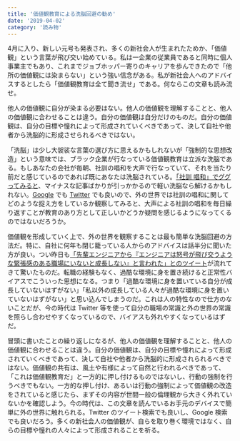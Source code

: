 ```yaml
---
title: '価値観教育による洗脳回避の勧め'
date: '2019-04-02'
category: '読み物'
---
```


4月に入り、新しい元号も発表され、多くの新社会人が生まれたためか、「価値観」という言葉が飛び交い始めている。私は一企業の従業員であると同時に個人事業主でもあり、これまでジョブホッパー寄りのキャリアを歩んできたので「他所の価値観には染まらない」という強い信念がある。私が新社会人へのアドバイスするとしたら「価値観教育は全て聞き流せ」である。何ならこの文章も読み流せ。

他人の価値観に自分が染まる必要はない。他人の価値観を理解することと、他人の価値観に合わせることは違う。自分の価値観は自分だけのものだ。自分の価値観は、自分の目標や憧れによって形成されていくべきであって、決して自社や他者から洗脳的に形成させられるべきではない。

「洗脳」は少し大袈裟な言葉の選び方に思えるかもしれないが「強制的な思想改造」という意味では、ブラック企業が行なっている価値観教育は立派な洗脳である。もしあなたの会社が毎朝、社訓の唱和を大声で行なっていて、それを当たり前だと感じているのであれば既にあなたは洗脳されている。[「社訓 唱和」でググってみると](https://www.google.com/search?client=safari&rls=en&q=%E7%A4%BE%E8%A8%93+%E5%94%B1%E5%92%8C&ie=UTF-8&oe=UTF-8)、マイナスな記事ばかりが引っかかるので軽い洗脳なら解けるかもしれない。[Google](https://www.google.com/search?client=safari&rls=en&q=%E7%A4%BE%E8%A8%93+%E5%94%B1%E5%92%8C&ie=UTF-8&oe=UTF-8) でも [Twitter](https://twitter.com/search?f=tweets&vertical=default&q=社訓%20唱和&src=typd) でも良いので、外の世界では社訓の唱和に関してどのような捉え方をしているか観察してみると、大声による社訓の唱和を毎日繰り返すことが教育のあり方として正しいかどうか疑問を感じるようになってくるのではないだろうか。

価値観を形成していく上で、外の世界を観察することは最も簡単な洗脳回避の方法だ。特に、自社に何年も閉じ籠っている人からのアドバイスは話半分に聞いた方が良い。つい昨日も[「先輩エンジニアから『エンジニアは怒号が飛び交うような緊張感のある職場にいないと成長しない』と言われた」とのツイート]((https://twitter.com/riotam4/status/1112235543167815680))が流れてきて驚いたものだ。転職の経験もなく、過酷な環境に身を置き続けると正常性バイアスでこういった思想になる。つまり「過酷な環境に身を置いている自分が成長していないはずがない」「私以外の成長している人々が過酷な環境に身を置いていないはずがない」と思い込んでしまうのだ。これは人の特性なので仕方のないことだが、今の時代は Twitter 等を使って自分の職場の常識と外の世界の常識を照らし合わせやすくなっているので、バイアスも外れやすくなっているはずだ。

冒頭に書いたことの繰り返しになるが、他人の価値観を理解することと、他人の価値観に合わせることは違う。自分の価値観は、自分の目標や憧れによって形成されていくべきであって、決して自社や他者から洗脳的に形成されられるべきではない。価値観の共有は、風土や有様によって自然と行われるべきであって、「これは価値観教育だ」と一方的に押し付けるものではないし、行動の強制を行うべきでもない。一方的な押し付け、あるいは行動の強制によって価値観の改造をされていると感じたら、まずその内容が世間一般の倫理観から大きく外れていないかを確認しよう。今の時代は、この文章を読んでいるお手元のデバイスで簡単に外の世界に触れられる。Twitter のツイート検索でも良いし、Google 検索でも良いだろう。多くの新社会人の価値観が、自らを取り巻く環境ではなく、自らの目標や憧れの人々によって形成されることを祈る。
